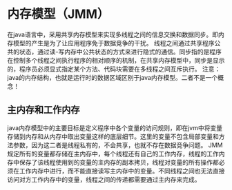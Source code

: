 # 内存模型（JMM）
 在java语言中，采用共享内存模型来实现多线程之间的信息交换和数据同步。即内存模型的产生是为了让应用程序免于数据竞争的干扰。
 线程之间通过共享程序公共的状态，通过读-写内存中公共状态的方式来进行隐式的通信。同步指的是程序在控制多个线程之间执行程序的相对顺序的机制，在共享内存模型中，同步是显示的，程序员必须显式指定某个方法、代码块需要在多线程之间互斥执行。
 注意：java的内存结构，也就是运行时的数据区域区别于java内存模型。二者不是一个概念！
## 主内存和工作内存
 java内存模型中的主要目标是定义程序中各个变量的访问规则，即在jvm中将变量存储到内存和从内存中取出变量这样的底层细节。这里的变量不包含局部变量和方法参数，因为这二者是线程私有的，不会共享，也就不存在数据竞争问题。
 JMM规定所有的变量都存储在主内存中，每个线程还有自己的工作内存，线程的工作内存中保存了该线程使用到的变量的主内存的副本拷贝，线程对变量的所有操作都必须在工作内存中进行，而不能直接读写主内存中的变量。不同线程之间也无法直接访问对方工作内存中的变量，线程之间的传递都需要通过主内存来完成。
 
